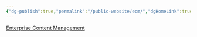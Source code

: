 ```yaml
---
{"dg-publish":true,"permalink":"/public-website/ecm/","dgHomeLink":true,"dgPassFrontmatter":true}
---
```


[Enterprise Content Management](https://en.wikipedia.org/wiki/Enterprise_content_management)